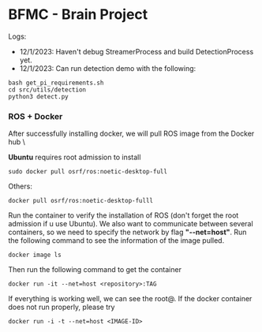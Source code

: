 # BFMC - Brain Project

Logs:
- 12/1/2023: Haven't debug StreamerProcess and build DetectionProcess yet.
- 12/1/2023: Can run detection demo with the following:
```
bash get_pi_requirements.sh
cd src/utils/detection
python3 detect.py
```

### ROS + Docker
After successfully installing docker, we will pull ROS image from the Docker hub \

**Ubuntu** requires root admission to install
```
sudo docker pull osrf/ros:noetic-desktop-full
```
Others:
```
docker pull osrf/ros:noetic-desktop-fulll 
```

Run the container to verify the installation of ROS (don't forget the root admission if u use Ubuntu). We also
want to communicate between several containers, so we need to specify the network by flag **"--net=host"**. Run the following command to see the information of the image pulled.
```
docker image ls
```
Then run the following command to get the container
```
docker run -it --net=host <repository>:TAG
```
If everything is working well, we can see the root@<Tag>. If the docker container
does not run properly, please try

```
docker run -i -t --net=host <IMAGE-ID>
```




